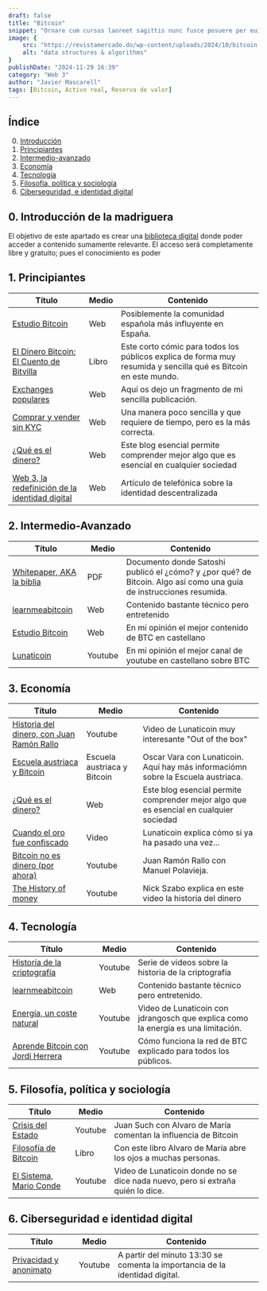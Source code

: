 ```yaml
---
draft: false
title: "Bitcoin"
snippet: "Ornare cum cursus laoreet sagittis nunc fusce posuere per euismod dis vehicula a, semper fames lacus maecenas dictumst pulvinar neque enim non potenti. Torquent hac sociosqu eleifend potenti."
image: {
    src: "https://revistamercado.do/wp-content/uploads/2024/10/bitcoin-Robert-Kiyosaki-Criptomonedas-2-1.jpeg",
    alt: "data structures & algorithms"
}
publishDate: "2024-11-29 16:39"
category: "Web 3"
author: "Javier Mascarell"
tags: [Bitcoin, Activo real, Reserva de valor]
---
```

## **Índice**   
0. [Introducción](#0)
1. [Principiantes](#1)
2. [Intermedio-avanzado](#2)
3. [Economía](#3)
4. [Tecnología](#4)
5. [Filosofía, política y sociología](#5)
6. [Ciberseguridad, e identidad digital](#6)

<div
 class="mx-auto prose prose-lg mt-6 max-w-3xl prose-h2:underline prose-p:text-justify">

## 0. Introducción de la madriguera <a name="0"></a>

El objetivo de este apartado es crear una <a href="/madriguera" class="text-blue-500 hover:underline"> biblioteca digital</a> donde poder acceder a contenido sumamente relevante. 
El acceso será completamente libre y gratuito; pues el conocimiento es poder

## 1. Principiantes <a name="1"></a>

<div class="overflow-x-auto max-w-full">
  <table class="min-w-full border-collapse border border-gray-200">
    <thead class="bg-gray-100">
      <tr>
        <th class="border border-gray-300 px-4 py-2 text-left">Título</th>
        <th class="border border-gray-300 px-4 py-2 text-left">Medio</th>
        <th class="border border-gray-300 px-4 py-2 text-left">Contenido</th>
      </tr>
    </thead>
    <tbody>
      <tr>
        <td class="border border-gray-300 px-4 py-2 text-[14px] sm:text-base">
          <a href="https://estudiobitcoin.com/a-empezar-en-bitcoin/" class="text-blue-500 hover:underline">Estudio Bitcoin</a>
        </td>
        <td class="border border-gray-300 px-4 py-2 text-[14px] sm:text-base">Web</td>
        <td class="border border-gray-300 px-4 py-2 text-[14px] sm:text-base">
          Posiblemente la comunidad española más influyente en España.
        </td>
      </tr>
      <tr>
        <td class="border border-gray-300 px-4 py-2 text-[14px] sm:text-base">
          <a href="https://www.amazon.es/El-Dinero-Bitcoin-Bitvilla-Descubriendo/dp/0578519216" class="text-blue-500 hover:underline">El Dinero Bitcoin: El Cuento de Bitvilla</a>
        </td>  
        <td class="border border-gray-300 px-4 py-2 text-[14px] sm:text-base">Libro</td>
        <td class="border border-gray-300 px-4 py-2 text-[14px] sm:text-base">
          Este corto cómic para todos los públicos explica de forma muy resumida y sencilla qué es Bitcoin en este mundo.
        </td>
      </tr>
      <tr>
        <td class="border border-gray-300 px-4 py-2 text-[14px] sm:text-base">
          <a href="/blog/próximamente" class="text-blue-500 hover:underline">Exchanges populares</a>
        </td>
        <td class="border border-gray-300 px-4 py-2 text-[14px] sm:text-base">Web</td>
        <td class="border border-gray-300 px-4 py-2 text-[14px] sm:text-base">
          Aquí os dejo un fragmento de mi sencilla publicación.
        </td>
      </tr>
      <tr>
        <td class="border border-gray-300 px-4 py-2 text-[14px] sm:text-base">
          <a href="https://estudiobitcoin.com/comprar-y-vender/" class="text-blue-500 hover:underline">Comprar y vender sin KYC</a>
        </td>
        <td class="border border-gray-300 px-4 py-2 text-[14px] sm:text-base">Web</td>
        <td class="border border-gray-300 px-4 py-2 text-[14px] sm:text-base">
          Una manera poco sencilla y que requiere de tiempo, pero es la más correcta.
        </td>
      </tr>
      <tr>
        <td class="border border-gray-300 px-4 py-2 text-[14px] sm:text-base">
          <a href="/blog/dinero" class="text-blue-500 hover:underline">¿Qué es el dinero?</a>
        </td>
        <td class="border border-gray-300 px-4 py-2 text-[14px] sm:text-base">Web</td>
        <td class="border border-gray-300 px-4 py-2 text-[14px] sm:text-base">
          Este blog esencial permite comprender mejor algo que es esencial en cualquier sociedad
        </td>
      </tr>
      <tr>
        <td class="border border-gray-300 px-4 py-2 text-[14px] sm:text-base">
          <a href="https://telefonicatech.com/blog/web3-evolucion-identidad-internet" class="text-blue-500 hover:underline">Web 3, la redefinición de la identidad digital</a>
        </td>
        <td class="border border-gray-300 px-4 py-2 text-[14px] sm:text-base">Web</td>
        <td class="border border-gray-300 px-4 py-2 text-[14px] sm:text-base">
          Artículo de telefónica sobre la identidad descentralizada
        </td>
      </tr>
    </tbody>
  </table>
</div>


## 2. Intermedio-Avanzado <a name="2"></a>


<div class="overflow-x-auto max-w-full">
  <table class="min-w-full border-collapse border border-gray-200">
    <thead class="bg-gray-100">
      <tr>
        <th class="border border-gray-300 px-4 py-2 text-left">Título</th>
        <th class="border border-gray-300 px-4 py-2 text-left">Medio</th>
        <th class="border border-gray-300 px-4 py-2 text-left">Contenido</th>
      </tr>
    </thead>
    <tbody>
      <tr>
        <td class="border border-gray-300 px-4 py-2 text-[14px] sm:text-base">
          <a href="https://bitcoin.org/es/bitcoin-documento" class="text-blue-500 hover:underline">Whitepaper, AKA la biblia</a>
        </td>
        <td class="border border-gray-300 px-4 py-2 text-[14px] sm:text-base">PDF</td>
        <td class="border border-gray-300 px-4 py-2 text-[14px] sm:text-base">
          Documento donde Satoshi publicó el ¿cómo? y ¿por qué? de Bitcoin. Algo así como una guía de instrucciones resumida.
        </td>
      </tr>
      <tr>
        <td class="border border-gray-300 px-4 py-2 text-[14px] sm:text-base">
        <a href="https://learnmeabitcoin.com/" class="text-blue-500 hover:underline">learnmeabitcoin</a>
        </td>
        <td class="border border-gray-300 px-4 py-2 text-[14px] sm:text-base">Web</td>
        <td class="border border-gray-300 px-4 py-2 text-[14px] sm:text-base">
          Contenido bastante técnico pero entretenido
        </td>
      </tr>
      <tr>
        <td class="border border-gray-300 px-4 py-2 text-[14px] sm:text-base">
          <a href="https://estudiobitcoin.com/" class="text-blue-500 hover:underline">Estudio Bitcoin</a>
        </td>
        <td class="border border-gray-300 px-4 py-2 text-[14px] sm:text-base">Web</td>
        <td class="border border-gray-300 px-4 py-2 text-[14px] sm:text-base">
          En mi opinión el mejor contenido de BTC en castellano
        </td>
      </tr>
      <tr>
        <td class="border border-gray-300 px-4 py-2 text-[14px] sm:text-base">
          <a href="https://www.youtube.com/watch?v=vHEJ9maBVic" class="text-blue-500 hover:underline">Lunaticoin</a>
        </td>
        <td class="border border-gray-300 px-4 py-2 text-[14px] sm:text-base">Youtube</td>
        <td class="border border-gray-300 px-4 py-2 text-[14px] sm:text-base">
          En mi opinión el mejor canal de youtube en castellano sobre BTC
        </td>
      </tr>
<!--  <tr>
        <td class="border border-gray-300 px-4 py-2 text-[14px] sm:text-base">
          <a href="https:www.google.com" class="text-blue-500 hover:underline">.</a>
        </td>
        <td class="border border-gray-300 px-4 py-2 text-[14px] sm:text-base">.</td>
        <td class="border border-gray-300 px-4 py-2 text-[14px] sm:text-base">
          .
        </td>
      </tr> -->
    </tbody>
  </table>
</div>


## 3. Economía <a name="3"></a>


<div class="overflow-x-auto max-w-full">
  <table class="min-w-full border-collapse border border-gray-200">
    <thead class="bg-gray-100">
      <tr>
        <th class="border border-gray-300 px-4 py-2 text-left">Título</th>
        <th class="border border-gray-300 px-4 py-2 text-left">Medio</th>
        <th class="border border-gray-300 px-4 py-2 text-left">Contenido</th>
      </tr>
    </thead>
    <tbody>
      <tr>
        <td class="border border-gray-300 px-4 py-2 text-[14px] sm:text-base">
          <a href="https://www.youtube.com/watch?v=K3JobVJU1uI" class="text-blue-500 hover:underline">Historia del dinero, con Juan Ramón Rallo</a>
        </td>
        <td class="border border-gray-300 px-4 py-2 text-[14px] sm:text-base">Youtube</td>
        <td class="border border-gray-300 px-4 py-2 text-[14px] sm:text-base">
          Video de Lunaticoin muy interesante "Out of the box"
        </td>
      </tr>
      <tr>
        <td class="border border-gray-300 px-4 py-2 text-[14px] sm:text-base">
          <a href="https://www.youtube.com/watch?v=9B2QWi3k2Zk" class="text-blue-500 hover:underline">
          Escuela austriaca y Bitcoin
        </td>
        <td class="border border-gray-300 px-4 py-2 text-[14px] sm:text-base">Escuela austriaca y Bitcoin</td>
        <td class="border border-gray-300 px-4 py-2 text-[14px] sm:text-base">
          Oscar Vara con Lunaticoin. Aquí hay más informaciómn sobre la Escuela austriaca.
        </td>
      </tr>
      <tr>
        <td class="border border-gray-300 px-4 py-2 text-[14px] sm:text-base">
          <a href="/blog/dinero" class="text-blue-500 hover:underline">¿Qué es el dinero?</a>
        </td>
        <td class="border border-gray-300 px-4 py-2 text-[14px] sm:text-base">Web</td>
        <td class="border border-gray-300 px-4 py-2 text-[14px] sm:text-base">
          Este blog esencial permite comprender mejor algo que es esencial en cualquier sociedad
        </td>
      </tr>
      <tr>
        <td class="border border-gray-300 px-4 py-2 text-[14px] sm:text-base">
          <a href="https://www.youtube.com/watch?v=V56EkUzSfFs&list=PLYJGABoky_vRPfMI2eqNFjm-VqssfwQ9C" class="text-blue-500 hover:underline">Cuando el oro fue confiscado</a>
        </td>
        <td class="border border-gray-300 px-4 py-2 text-[14px] sm:text-base">Video</td>
        <td class="border border-gray-300 px-4 py-2 text-[14px] sm:text-base">
          Lunaticoin explica cómo si ya ha pasado una vez...
        </td>
      </tr>
      <tr>
        <td class="border border-gray-300 px-4 py-2 text-[14px] sm:text-base">
          <a href="https://www.youtube.com/watch?v=kKoEnfdXR40" class="text-blue-500 hover:underline">Bitcoin no es dinero (por ahora)</a>
        </td>
        <td class="border border-gray-300 px-4 py-2 text-[14px] sm:text-base">Youtube</td>
        <td class="border border-gray-300 px-4 py-2 text-[14px] sm:text-base">
          Juan Ramón Rallo con Manuel Polavieja.
        </td>
      </tr>
      <tr>
        <td class="border border-gray-300 px-4 py-2 text-[14px] sm:text-base">
          <a href="https://www.youtube.com/watch?v=kKoEnfdXR40" class="text-blue-500 hover:underline">The History of money</a>
        </td>
        <td class="border border-gray-300 px-4 py-2 text-[14px] sm:text-base">Youtube</td>
        <td class="border border-gray-300 px-4 py-2 text-[14px] sm:text-base">
          Nick Szabo explica en este video la historia del dinero
        </td>
      </tr>
    </tbody>
  </table>
</div>


## 4. Tecnología <a name="4"></a>

<div class="overflow-x-auto max-w-full">
  <table class="min-w-full border-collapse border border-gray-200">
    <thead class="bg-gray-100">
      <tr>
        <th class="border border-gray-300 px-4 py-2 text-left">Título</th>
        <th class="border border-gray-300 px-4 py-2 text-left">Medio</th>
        <th class="border border-gray-300 px-4 py-2 text-left">Contenido</th>
      </tr>
    </thead>
    <tbody>
      <tr>
        <td class="border border-gray-300 px-4 py-2 text-[14px] sm:text-base text-[14px] sm:text-base">
          <a href="https://www.youtube.com/watch?v=K0zWs_v4K_g&list=PLzzvlVUR5EaY27PkYeRSlqboUWzg278p8" class="text-blue-500 hover:underline">Historía de la criptografía</a>
        </td>
        <td class="border border-gray-300 px-4 py-2 text-[14px] sm:text-base text-[14px] sm:text-base">Youtube</td>
        <td class="border border-gray-300 px-4 py-2 text-[14px] sm:text-base text-[14px] sm:text-base">
          Serie de videos sobre la historia de la criptografía
        </td>
      </tr>
      <tr>
        <td class="border border-gray-300 px-4 py-2 text-[14px] sm:text-base text-[14px] sm:text-base">
        <a href="https://learnmeabitcoin.com/" class="text-blue-500 hover:underline">learnmeabitcoin</a>
        </td>
        <td class="border border-gray-300 px-4 py-2 text-[14px] sm:text-base text-[14px] sm:text-base">Web</td>
        <td class="border border-gray-300 px-4 py-2 text-[14px] sm:text-base text-[14px] sm:text-base">
          Contenido bastante técnico pero entretenido.
        </td>
      </tr>
      <tr>
        <td class="border border-gray-300 px-4 py-2 text-[14px] sm:text-base text-[14px] sm:text-base">
        <a href="https://www.youtube.com/watch?v=csTo3YppqRY&t=1492s" class="text-blue-500 hover:underline">Energía, un coste natural</a>
        </td>
        <td class="border border-gray-300 px-4 py-2 text-[14px] sm:text-base text-[14px] sm:text-base">Youtube</td>
        <td class="border border-gray-300 px-4 py-2 text-[14px] sm:text-base text-[14px] sm:text-base">
          Video de Lunaticoin con jdrangosch que explica como la energía es una limitación.
        </td>
      </tr>
      <tr>
        <td class="border border-gray-300 px-4 py-2 text-[14px] sm:text-base text-[14px] sm:text-base">
          <a href="https://www.youtube.com/watch?v=zkgyUG9s7bg" class="text-blue-500 hover:underline">Aprende Bitcoin con Jordi Herrera</a>
        </td>
        <td class="border border-gray-300 px-4 py-2 text-[14px] sm:text-base text-[14px] sm:text-base">Youtube</td>
        <td class="border border-gray-300 px-4 py-2 text-[14px] sm:text-base text-[14px] sm:text-base">
          Cómo funciona la red de BTC explicado para todos los públicos.
        </td>
      </tr>
    </tbody>
  </table>
</div>

## 5. Filosofía, política y sociología <a name="5"></a>

<div class="overflow-x-auto max-w-full">
  <table class="min-w-full border-collapse border border-gray-200">
    <thead class="bg-gray-100">
      <tr>
        <th class="border border-gray-300 px-4 py-2 text-left">Título</th>
        <th class="border border-gray-300 px-4 py-2 text-left">Medio</th>
        <th class="border border-gray-300 px-4 py-2 text-left">Contenido</th>
      </tr>
    </thead>
    <tbody>
      <tr>
        <td class="border border-gray-300 px-4 py-2 text-[14px] sm:text-base">
          <a href="https://www.youtube.com/watch?v=mkkhqAHZrmM" class="text-blue-500 hover:underline">Crisis del Estado</a>
        </td>
        <td class="border border-gray-300 px-4 py-2 text-[14px] sm:text-base">Youtube</td>
        <td class="border border-gray-300 px-4 py-2 text-[14px] sm:text-base">
          Juan Such con Alvaro de María comentan la influencia de Bitcoin
        </td>
      </tr>
      <tr>
        <td class="border border-gray-300 px-4 py-2 text-[14px] sm:text-base">
          <a href="https://www.amazon.es/filosof%C3%ADa-Bitcoin-ca%C3%ADda-Estado-Deusto/dp/8423436705" class="text-blue-500 hover:underline">Filosofía de Bitcoin</a>
        </td>
        <td class="border border-gray-300 px-4 py-2 text-[14px] sm:text-base">Libro</td>
        <td class="border border-gray-300 px-4 py-2 text-[14px] sm:text-base">
           Con este libro Alvaro de María abre los ojos a muchas personas.
        </td>
      </tr>
      <tr>
        <td class="border border-gray-300 px-4 py-2 text-[14px] sm:text-base">
          <a href="https://www.youtube.com/watch?v=vHEJ9maBVic&t=1s" class="text-blue-500 hover:underline">El Sistema, Mario Conde</a>
        </td>
        <td class="border border-gray-300 px-4 py-2 text-[14px] sm:text-base">Youtube</td>
        <td class="border border-gray-300 px-4 py-2 text-[14px] sm:text-base">
          Video de Lunaticoin donde no se dice nada nuevo, pero si extraña quién lo dice.
        </td>
      </tr>
<!--  <tr>
        <td class="border border-gray-300 px-4 py-2 text-[14px] sm:text-base">
          <a href="https:www.google.com" class="text-blue-500 hover:underline">aa</a>
        </td>
        <td class="border border-gray-300 px-4 py-2 text-[14px] sm:text-base">aa</td>
        <td class="border border-gray-300 px-4 py-2 text-[14px] sm:text-base">
          aa
        </td>
      </tr>-->
    </tbody>
  </table>
</div>

## 6. Ciberseguridad e identidad digital <a name="6"></a>

<div class="overflow-x-auto max-w-full">
  <table class="min-w-full border-collapse border border-gray-200">
    <thead class="bg-gray-100">
      <tr>
        <th class="border border-gray-300 px-4 py-2 text-left">Título</th>
        <th class="border border-gray-300 px-4 py-2 text-left">Medio</th>
        <th class="border border-gray-300 px-4 py-2 text-left">Contenido</th>
      </tr>
    </thead>
    <tbody>
      <tr>
        <td class="border border-gray-300 px-4 py-2 text-[14px] sm:text-base text-[11px] sm:text-base">
          <a href="https://youtu.be/9b-uLXKBLlU?si=nR3HuUwpPYJh7d8N&t=811" class="text-blue-500 hover:underline">Privacidad y anonimato</a>
        </td>
        <td class="border border-gray-300 px-4 py-2 text-[14px] sm:text-base text-[12px] sm:text-base">Youtube</td>
        <td class="border border-gray-300 px-4 py-2 text-[14px] sm:text-base text-[10px] sm:text-base">
          A partir del minuto 13:30 se comenta la importancia de la identidad digital.
        </td>
      </tr>
    </tbody>
  </table>
</div>

</div>